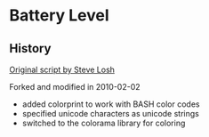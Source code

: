 Battery Level
=============

History
-------
[Original script by Steve Losh](http://stevelosh.com/blog/2010/02/my-extravagant-zsh-prompt/#my-right-prompt-battery-capacity)

Forked and modified in 2010-02-02

* added colorprint to work with BASH color codes
* specified unicode characters as unicode strings
* switched to the colorama library for coloring
